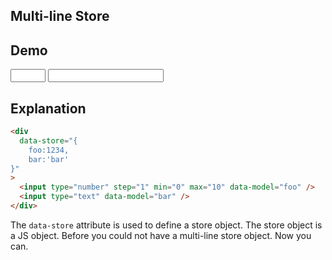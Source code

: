 ## Multi-line Store

## Demo

<div data-store="{
    foo:1234,
    bar:'bar'
}">
    <input
        type="number"
        step="1"
        min="0"
        max="10"
        data-model="foo"
        class="input input-bordered"
    />
    <input
        type="text"
        data-model="bar"
        class="input input-bordered"
    />
</div>

## Explanation

```html
<div
  data-store="{
    foo:1234,
    bar:'bar'
}"
>
  <input type="number" step="1" min="0" max="10" data-model="foo" />
  <input type="text" data-model="bar" />
</div>
```

The `data-store` attribute is used to define a store object. The store object is a JS object. Before you could not have a multi-line store object. Now you can.
